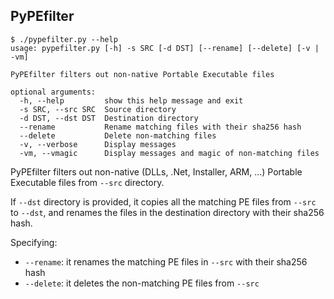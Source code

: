 ## PyPEfilter

```
$ ./pypefilter.py --help
usage: pypefilter.py [-h] -s SRC [-d DST] [--rename] [--delete] [-v | -vm]

PyPEfilter filters out non-native Portable Executable files

optional arguments:
  -h, --help         show this help message and exit
  -s SRC, --src SRC  Source directory
  -d DST, --dst DST  Destination directory
  --rename           Rename matching files with their sha256 hash
  --delete           Delete non-matching files
  -v, --verbose      Display messages
  -vm, --vmagic      Display messages and magic of non-matching files
```

PyPEfilter filters out non-native (DLLs, .Net, Installer, ARM, ...) Portable Executable files from `--src` directory.

If `--dst` directory is provided, it copies all the matching PE files from `--src` to `--dst`, and renames the files in the destination directory with their sha256 hash.

Specifying:
*  `--rename`: it renames the matching PE files in `--src` with their sha256 hash
*  `--delete`: it deletes the non-matching PE files from `--src`
